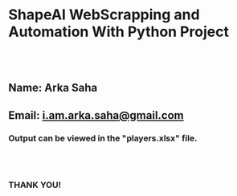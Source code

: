 # ShapeAI WebScrapping and Automation With Python Project
<br><br>

## Name: Arka Saha
## Email: i.am.arka.saha@gmail.com

### Output can be viewed in the "players.xlsx" file.

<br>
<br>

### THANK YOU!
